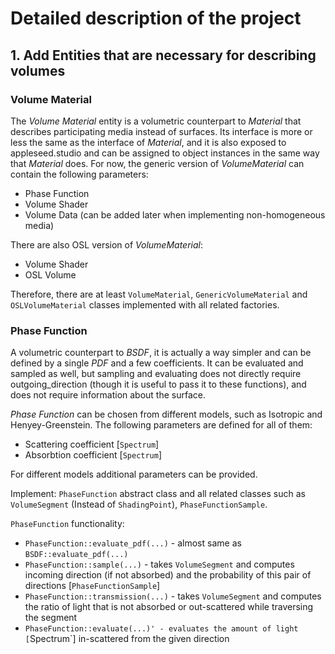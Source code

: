 # Detailed description of the project

## 1. Add Entities that are necessary for describing volumes

### Volume Material

The _Volume Material_ entity is a volumetric counterpart to _Material_ that describes participating media instead of surfaces. Its interface is more or less the same as the interface of _Material_, and it is also exposed to appleseed.studio and can be assigned to object instances in the same way that _Material_ does. For now, the generic version of _VolumeMaterial_ can contain the following parameters:

- Phase Function
- Volume Shader
- Volume Data (can be added later when implementing non-homogeneous media)

There are also OSL version of _VolumeMaterial_: 

- Volume Shader
- OSL Volume

Therefore, there are at least `VolumeMaterial`, `GenericVolumeMaterial` and `OSLVolumeMaterial` classes implemented with all related factories.

### Phase Function

A volumetric counterpart to _BSDF_, it is actually a way simpler and can be defined by a single _PDF_ and a few coefficients. It can be evaluated and sampled as well, but sampling and evaluating does not directly require outgoing_direction (though it is useful to pass it to these functions), and does not require information about the surface. 

_Phase Function_ can be chosen from different models, such as Isotropic and Henyey-Greenstein. The following parameters are defined for all of them:

- Scattering coefficient [`Spectrum`]
- Absorbtion coefficient [`Spectrum`]

For different models additional parameters can be provided.

Implement: `PhaseFunction` abstract class and all related classes such as `VolumeSegment` (Instead of `ShadingPoint`), `PhaseFunctionSample`.

`PhaseFunction` functionality:

- `PhaseFunction::evaluate_pdf(...)` - almost same as `BSDF::evaluate_pdf(...)`
- `PhaseFunction::sample(...)` - takes `VolumeSegment` and computes incoming direction (if not absorbed) and the probability of this pair of directions [`PhaseFunctionSample`]
- `PhaseFunction::transmission(...)` - takes `VolumeSegment` and computes the ratio of light that is not absorbed or out-scattered while traversing the segment 
- `PhaseFunction::evaluate(...)' - evaluates the amount of light [`Spectrum`] in-scattered from the given direction


